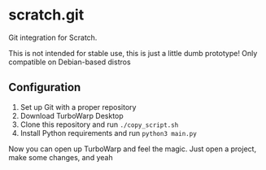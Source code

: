 # scratch.git

Git integration for Scratch.

This is not intended for stable use, this is just a little dumb prototype! Only compatible on Debian-based distros

## Configuration

1. Set up Git with a proper repository
2. Download TurboWarp Desktop
3. Clone this repository and run `./copy_script.sh`
4. Install Python requirements and run `python3 main.py`

Now you can open up TurboWarp and feel the magic. Just open a project, make some changes, and yeah
